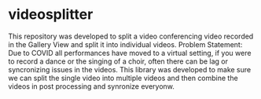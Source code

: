 # videosplitter
This repository was developed to split a video conferencing video recorded in the Gallery View and split it into individual videos. 
Problem Statement: Due to COVID all performances have moved to a virtual setting, if you were to record a dance or the singing of a choir, often there can be lag or syncronizing issues in the videos. This library was developed to make sure we can split the single video into multiple videos and then combine the videos in post processing and synronize everyonw. 
